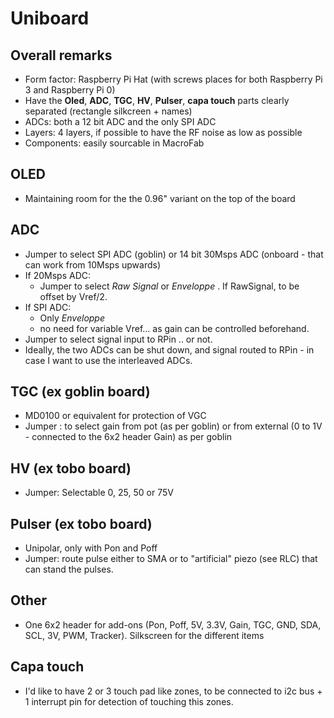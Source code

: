 # Uniboard

## Overall remarks

* Form factor: Raspberry Pi Hat (with screws places for both Raspberry Pi 3 and Raspberry Pi 0)
* Have the __Oled__, __ADC__, __TGC__, __HV__, __Pulser__, __capa touch__ parts clearly separated (rectangle silkcreen + names)
* ADCs: both a 12 bit ADC and the only SPI ADC
* Layers: 4 layers, if possible to have the RF noise as low as possible
* Components: easily sourcable in MacroFab

## OLED 

* Maintaining room for the the 0.96" variant on the top of the board

## ADC
 
* Jumper to select SPI ADC (goblin) or 14 bit 30Msps ADC (onboard - that can work from 10Msps upwards)
* If 20Msps ADC:
    * Jumper to select _Raw Signal_ or _Enveloppe_ . If RawSignal, to be offset by Vref/2.
* If SPI ADC:
    * Only _Enveloppe_
    * no need for variable Vref... as gain can be controlled beforehand.
* Jumper to select signal input to RPin .. or not.
* Ideally, the two ADCs can be shut down, and signal routed to RPin - in case I want to use the interleaved ADCs.

## TGC (ex goblin board)

* MD0100 or equivalent for protection of VGC
* Jumper : to select gain from pot (as per goblin) or from external (0 to 1V - connected to the 6x2 header Gain) as per goblin

## HV (ex tobo board)

* Jumper: Selectable 0, 25, 50 or 75V

## Pulser (ex tobo board)

* Unipolar, only with Pon and Poff
* Jumper: route pulse either to SMA or to "artificial" piezo   (see RLC) that can stand the pulses.

## Other

* One 6x2 header for add-ons (Pon, Poff, 5V, 3.3V, Gain, TGC, GND, SDA, SCL, 3V, PWM, Tracker). Silkscreen for the different items

## Capa touch

* I'd like to have 2 or 3 touch pad like zones, to be connected to i2c bus + 1 interrupt pin for detection of touching this zones.



